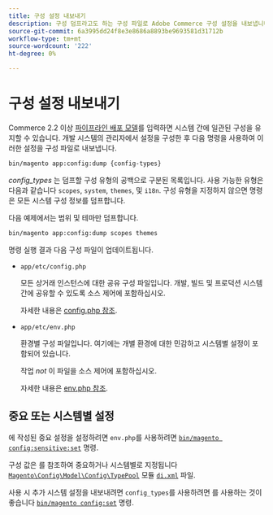 ```yaml
---
title: 구성 설정 내보내기
description: 구성 덤프라고도 하는 구성 파일로 Adobe Commerce 구성 설정을 내보냅니다.
source-git-commit: 6a3995dd24f8e3e8686a8893be9693581d31712b
workflow-type: tm+mt
source-wordcount: '222'
ht-degree: 0%

---
```



# 구성 설정 내보내기

Commerce 2.2 이상 [파이프라인 배포 모델](../deployment/technical-details.md)를 입력하면 시스템 간에 일관된 구성을 유지할 수 있습니다. 개발 시스템의 관리자에서 설정을 구성한 후 다음 명령을 사용하여 이러한 설정을 구성 파일로 내보냅니다.

```bash
bin/magento app:config:dump {config-types}
```

_config_types_ 는 덤프할 구성 유형의 공백으로 구분된 목록입니다. 사용 가능한 유형은 다음과 같습니다 `scopes`, `system`, `themes`, 및 `i18n`. 구성 유형을 지정하지 않으면 명령은 모든 시스템 구성 정보를 덤프합니다.

다음 예제에서는 범위 및 테마만 덤프합니다.

```bash
bin/magento app:config:dump scopes themes
```

명령 실행 결과 다음 구성 파일이 업데이트됩니다.

- `app/etc/config.php`

   모든 상거래 인스턴스에 대한 공유 구성 파일입니다.
개발, 빌드 및 프로덕션 시스템 간에 공유할 수 있도록 소스 제어에 포함하십시오.

   자세한 내용은 [config.php 참조](../reference/config-reference-configphp.md).

- `app/etc/env.php`

   환경별 구성 파일입니다.
여기에는 개별 환경에 대한 민감하고 시스템별 설정이 포함되어 있습니다.

   작업 _not_ 이 파일을 소스 제어에 포함하십시오.

   자세한 내용은 [env.php 참조](../reference/config-reference-envphp.md).

## 중요 또는 시스템별 설정

에 작성된 중요 설정을 설정하려면 `env.php`를 사용하려면 [`bin/magento config:sensitive:set`](set-configuration-values.md#set-values) 명령.

구성 값은 를 참조하여 중요하거나 시스템별로 지정됩니다 [`Magento\Config\Model\Config\TypePool`](https://github.com/magento/magento2/blob/2.4/app/code/Magento/Config/Model/Config/TypePool.php) 모듈 [`di.xml`](https://devdocs.magento.com/guides/v2.4/extension-dev-guide/configuration/sensitive-and-environment-settings.html#how-to-specify-values-as-sensitive-or-system-specific) 파일.

사용 시 추가 시스템 설정을 내보내려면 `config_types`를 사용하려면 를 사용하는 것이 좋습니다 [`bin/magento config:set`](set-configuration-values.md#set-values) 명령.
